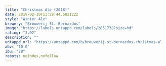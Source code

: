 ```yaml
---
title: "Christmas Ale (2018)"
date: 2019-02-10T11:29:44.502122Z
style: "Winter Ale"
brewery: "Brouwerij St. Bernardus"
image: "https://labels.untappd.com/labels/2851738?size=hd"
rating: "3.92"
description: ""
untappd_url: "https://untappd.com/b/brouwerij-st-bernardus-christmas-ale-2018/2851738"
abv: "10.0"
ibu: "28"
robots: noindex,nofollow
---
```

